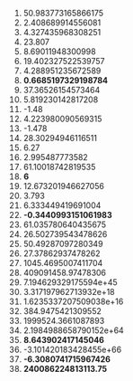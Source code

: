 

1. 50.983773165866175
2. 2.408689914556081
3. 4.327435968308251
4. 23.807
5. 8.69011948300998
6. 19.402327522539757
7. 4.288951235672589
8. **0.6685197329198784**
9. 37.36526154573464
10. 5.819230142817208
11. -1.48
12. 4.223980090569315
13. -1.478
14. 28.30294946116511
15. 6.27
16. 2.995487773582
17. 61.10018742819535
18. **6**
19. 12.673201946627056
20. 3.793
21. 6.333449419691004
22. **-0.3440993151061983**
23. 61.035780640435675
24. 26.502739543478626
25. 50.49287097280349
26. 27.37862937478262
27. 1045.4695007411704
28. 409091458.97478306
29. 7.194629329175594e+45
30. 3.317197962713932e+18
31. 1.6235337207509038e+16
32. 384.9475421309552
33. 1999524.3661087893
34. 2.1984988658790152e+64
35. **8.643902417145046**
36. -3.101420183428455e+66
37. **-6.3080741715967426**
43. **240086224813113.75**

